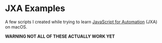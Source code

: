 # JXA Examples

A few scripts I created while trying to learn [JavaScript for Automation](https://developer.apple.com/library/archive/releasenotes/InterapplicationCommunication/RN-JavaScriptForAutomation/Articles/Introduction.html) (JXA) on macOS.

**WARNING NOT ALL OF THESE ACTUALLY WORK YET**
